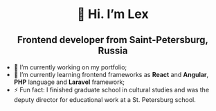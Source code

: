 <h1 align="center">👋 Hi. I’m Lex</h1>
<h2 align="center">Frontend developer from Saint-Petersburg, Russia</h2>

<ul>
<li>🔭 I’m currently working on my portfolio;</li>
<li>🌱 I’m currently learning frontend frameworks as <strong>React</strong> and <strong>Angular</strong>, <strong>PHP</strong> language and <strong>Laravel</strong> framework;
<li>⚡ Fun fact: I finished graduate school in cultural studies and was the deputy director for educational work at a St. Petersburg school.</li>
</ul>
